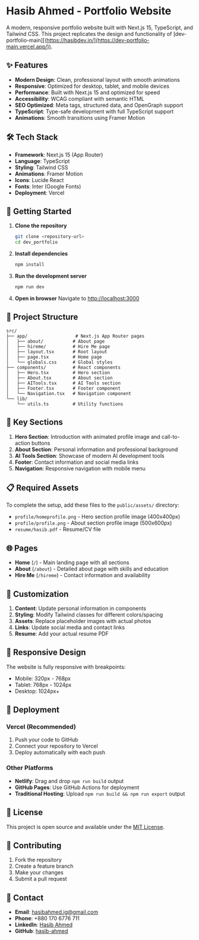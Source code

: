 # Hasib Ahmed - Portfolio Website

A modern, responsive portfolio website built with Next.js 15, TypeScript, and Tailwind CSS. This project replicates the design and functionality of [dev-portfolio-main][(https://hasibdev.in/](https://dev-portfolio-main.vercel.app/)).

## ✨ Features

- **Modern Design**: Clean, professional layout with smooth animations
- **Responsive**: Optimized for desktop, tablet, and mobile devices
- **Performance**: Built with Next.js 15 and optimized for speed
- **Accessibility**: WCAG compliant with semantic HTML
- **SEO Optimized**: Meta tags, structured data, and OpenGraph support
- **TypeScript**: Type-safe development with full TypeScript support
- **Animations**: Smooth transitions using Framer Motion

## 🛠️ Tech Stack

- **Framework**: Next.js 15 (App Router)
- **Language**: TypeScript
- **Styling**: Tailwind CSS
- **Animations**: Framer Motion
- **Icons**: Lucide React
- **Fonts**: Inter (Google Fonts)
- **Deployment**: Vercel

## 🚀 Getting Started

1. **Clone the repository**
   ```bash
   git clone <repository-url>
   cd dev_portfolio
   ```

2. **Install dependencies**
   ```bash
   npm install
   ```

3. **Run the development server**
   ```bash
   npm run dev
   ```

4. **Open in browser**
   Navigate to [http://localhost:3000](http://localhost:3000)

## 📁 Project Structure

```
src/
├── app/                  # Next.js App Router pages
│   ├── about/           # About page
│   ├── hireme/          # Hire Me page
│   ├── layout.tsx       # Root layout
│   ├── page.tsx         # Home page
│   └── globals.css      # Global styles
├── components/          # React components
│   ├── Hero.tsx         # Hero section
│   ├── About.tsx        # About section
│   ├── AITools.tsx      # AI Tools section
│   ├── Footer.tsx       # Footer component
│   └── Navigation.tsx   # Navigation component
└── lib/
    └── utils.ts         # Utility functions
```

## 🎨 Key Sections

1. **Hero Section**: Introduction with animated profile image and call-to-action buttons
2. **About Section**: Personal information and professional background
3. **AI Tools Section**: Showcase of modern AI development tools
4. **Footer**: Contact information and social media links
5. **Navigation**: Responsive navigation with mobile menu

## 📋 Required Assets

To complete the setup, add these files to the `public/assets/` directory:

- `profile/homeprofile.png` - Hero section profile image (400x400px)
- `profile/profile.png` - About section profile image (500x600px)
- `resume/hasib.pdf` - Resume/CV file

## 🌐 Pages

- **Home** (`/`) - Main landing page with all sections
- **About** (`/about`) - Detailed about page with skills and education
- **Hire Me** (`/hireme`) - Contact information and availability

## 🎯 Customization

1. **Content**: Update personal information in components
2. **Styling**: Modify Tailwind classes for different colors/spacing
3. **Assets**: Replace placeholder images with actual photos
4. **Links**: Update social media and contact links
5. **Resume**: Add your actual resume PDF

## 📱 Responsive Design

The website is fully responsive with breakpoints:
- Mobile: 320px - 768px
- Tablet: 768px - 1024px
- Desktop: 1024px+

## 🚀 Deployment

### Vercel (Recommended)
1. Push your code to GitHub
2. Connect your repository to Vercel
3. Deploy automatically with each push

### Other Platforms
- **Netlify**: Drag and drop `npm run build` output
- **GitHub Pages**: Use GitHub Actions for deployment
- **Traditional Hosting**: Upload `npm run build && npm run export` output

## 📄 License

This project is open source and available under the [MIT License](LICENSE).

## 🤝 Contributing

1. Fork the repository
2. Create a feature branch
3. Make your changes
4. Submit a pull request

## 📧 Contact

- **Email**: hasibahmed.ig@gmail.com
- **Phone**: +880 170 6776 711
- **LinkedIn**: [Hasib Ahmed](https://www.linkedin.com/in/hasib2k)
- **GitHub**: [hasib-ahmed](https://github.com/hasib2k)
